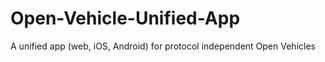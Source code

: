 # Open-Vehicle-Unified-App

A unified app (web, iOS, Android) for protocol independent Open Vehicles
